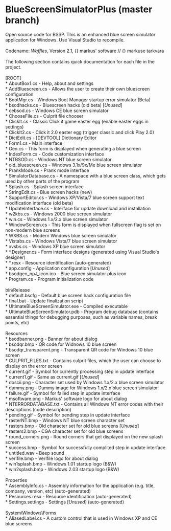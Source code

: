 # BlueScreenSimulatorPlus (master branch)
Open source code for BSSP. This is an enhanced blue screen simulator application for Windows. Use Visual Studio to recompile.<br/>
<br/>
Codename: *Waffles*, Version 2.1, {} markus' software // {} markuse tarkvara<br/>
<br/>
The following section contains quick documentation for each file in the project.<br/>
<br/>
[ROOT]<br/>
	* AboutBox1.cs                     - Help, about and settings<br/>
	* AddBluescreen.cs                 - Allows the user to create their own bluescreen configuration<br/>
	* BootMgr.cs                       - Windows Boot Manager startup error simulator (Beta)<br/>
	* bsodhacks.cs                     - Bluescreen hacks (old beta) [*Unused*]<br/>
	* cebsod.cs                        - Windows CE blue screen simulator<br/>
	* ChooseFile.cs                    - Culprit file chooser<br/>
	* ClickIt.cs                       - Classic Click it game easter egg (enable easter eggs in settings)<br/>
	* ClickIt2.cs                      - Click it 2.0 easter egg (trigger classic and click Play 2.0)<br/>
	* DictEdit.cs                      - [DEVTOOL] Dictionary Editor<br/>
	* Form1.cs                         - Main interface<br/>
	* Gen.cs                           - This form is displayed when generating a blue screen<br/>
	* IndexForm.cs                     - Code customization interface<br/>
	* NTBSOD.cs                        - Windows NT blue screen simulator<br/>
	* old_bluescreen.cs                - Windows 3.1x/9x/Me blue screen simulator<br/>
	* PrankMode.cs                     - Prank mode interface<br/>
	* SimulatorDatabase.cs             - A namespace with a blue screen class, which gets used by other parts of the program<br/>
	* Splash.cs                        - Splash screen interface<br/>
	* StringEdit.cs                    - Blue screen hacks (new)<br/>
	* SupportEditor.cs                 - Windows XP/Vista/7 blue screen support text modification interface (old beta)<br/>
	* UpdateInterface.cs               - Interface for update download and installation<br/>
	* w2kbs.cs                         - Windows 2000 blue screen simulator<br/>
	* win.cs                           - Windows 1.x/2.x blue screen simulator<br/>
	* WindowScreen.cs                  - This form is displayed when fullscreen flag is set on non-modern blue screens<br/>
	* WXBS.cs                          - Modern Windows blue screen simulator<br/>
	* Vistabs.cs                       - Windows Vista/7 blue screen simulator<br/>
	* xvsbs.cs                         - Windows XP blue screen simulator<br/>
	* *.Designer.cs                    - Form interface designs (generated using Visual Studio's designer)<br/>
	* *.resx                           - Resource identification (auto-generated)<br/>
	* app.config                       - Application configuration [*Unused*]<br/>
	* bsodgen_npJ_icon.ico             - Blue screen simulator plus icon<br/>
	* Program.cs                       - Program initialization code<br/>
	<br/>
bin\Release<br/>
	* default.bscfg                    - Default blue screen hack configuration file<br/>
	* final.bat                        - Update finalization script<br/>
	* UltimateBlueScreenSimulator.exe  - Compiled executable<br/>
	* UltimateBlueScreenSimulator.pdb  - Program debug database (contains essential things for debugging purposes, such as variable names, break points, etc)<br/>
	<br/>
 Resources<br/>
	 * bsodbanner.png                   - Banner for about dialog<br/>
	 * bsodqr.bmp                       - QR code for Widnows 10 blue screen<br/>
	 * bsodqr_transparent.png           - Transparent QR code for Windows 10 blue screen<br/>
	 * CULPRIT_FILES.txt                - Contains culprit files, which the user can choose to display on the error screen<br/>
	 * current.gif                      - Symbol for currently processing step in update interface<br/>
	 * current1.gif                     - Same as current.gif [*Unused*]<br/>
	 * doscii.png                       - Character set used by Windows 1.x/2.x blue screen simulator<br/>
	 * dummy.png                        - Dummy image for Windows 1.x/2.x blue screen simulator<br/>
	 * failure.gif                      - Symbol for failed step in update interface<br/>
	 * msoftware.png                    - Markus' software logo for about dialog<br/>
	 * NTERRORDATABASE.txt              - Contains all Windows NT error codes with their descriptions (code   description)<br/>
	 * pending.gif                      - Symbol for pending step in update interface<br/>
	 * rasterNT.bmp                     - Windows NT blue screen character set<br/>
	 * rasters.bmp                      - Old character set for old blue screens [*Unused*]<br/>
	 * rasters2.bmp                     - CGA character set for old blue screens<br/>
	 * round_corners.png                - Round corners that get displayed on the new splash screen<br/>
	 * success.bmp                      - Symbol for successfully complited step in update interface<br/>
	 * untitled.wav                     - Beep sound<br/>
	 * verifile.bmp                     - Verifile logo for about dialog<br/>
	 * win1splash.bmp                   - Windows 1.01 startup logo (B&W)<br/>
	 * win2splash.bmp                   - Windows 2.03 startup logo (B&W)<br/>
 <br/>
 Properties<br/>
	 * AssemblyInfo.cs                  - Assembly information for the application (e.g. title, company, version, etc) (auto-generated)<br/>
	 * Resources.resx                   - Resource identification (auto-generated)<br/>
	 * Settings.settings                - Settings [*Unused*] (auto-generated)<br/>
	 <br/>
System\Windows\Forms<br/>
	 * AliasedLabel.cs                  - A custom control that is used in Windows XP and CE blue screens<br/>
<br/>